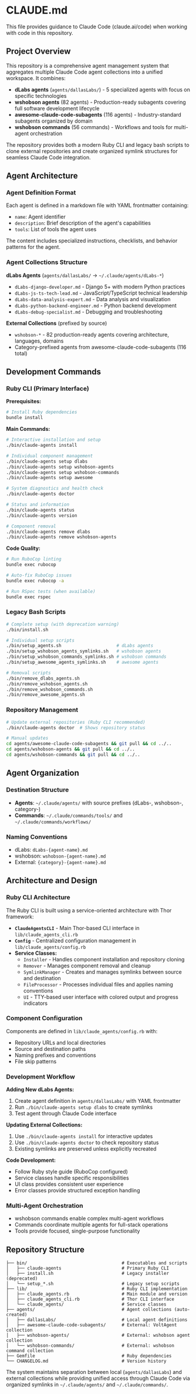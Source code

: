 # CLAUDE.md

This file provides guidance to Claude Code (claude.ai/code) when working with code in this repository.

## Project Overview

This repository is a comprehensive agent management system that aggregates multiple Claude Code agent collections into a unified workspace. It combines:

- **dLabs agents** (`agents/dallasLabs/`) - 5 specialized agents with focus on specific technologies
- **wshobson agents** (82 agents) - Production-ready subagents covering full software development lifecycle
- **awesome-claude-code-subagents** (116 agents) - Industry-standard subagents organized by domain
- **wshobson commands** (56 commands) - Workflows and tools for multi-agent orchestration

The repository provides both a modern Ruby CLI and legacy bash scripts to clone external repositories and create organized symlink structures for seamless Claude Code integration.

## Agent Architecture

### Agent Definition Format
Each agent is defined in a markdown file with YAML frontmatter containing:
- `name`: Agent identifier
- `description`: Brief description of the agent's capabilities
- `tools`: List of tools the agent uses

The content includes specialized instructions, checklists, and behavior patterns for the agent.

### Agent Collections Structure

**dLabs Agents** (`agents/dallasLabs/` → `~/.claude/agents/dLabs-*`)
- `dLabs-django-developer.md` - Django 5+ with modern Python practices
- `dLabs-js-ts-tech-lead.md` - JavaScript/TypeScript technical leadership
- `dLabs-data-analysis-expert.md` - Data analysis and visualization
- `dLabs-python-backend-engineer.md` - Python backend development
- `dLabs-debug-specialist.md` - Debugging and troubleshooting

**External Collections** (prefixed by source)
- `wshobson-*` - 82 production-ready agents covering architecture, languages, domains
- Category-prefixed agents from awesome-claude-code-subagents (116 total)

## Development Commands

### Ruby CLI (Primary Interface)

**Prerequisites:**
```bash
# Install Ruby dependencies
bundle install
```

**Main Commands:**
```bash
# Interactive installation and setup
./bin/claude-agents install

# Individual component management
./bin/claude-agents setup dlabs
./bin/claude-agents setup wshobson-agents
./bin/claude-agents setup wshobson-commands
./bin/claude-agents setup awesome

# System diagnostics and health check
./bin/claude-agents doctor

# Status and information
./bin/claude-agents status
./bin/claude-agents version

# Component removal
./bin/claude-agents remove dlabs
./bin/claude-agents remove wshobson-agents
```

**Code Quality:**
```bash
# Run RuboCop linting
bundle exec rubocop

# Auto-fix RuboCop issues
bundle exec rubocop -a

# Run RSpec tests (when available)
bundle exec rspec
```

### Legacy Bash Scripts
```bash
# Complete setup (with deprecation warning)
./bin/install.sh

# Individual setup scripts
./bin/setup_agents.sh                     # dLabs agents
./bin/setup_wshobson_agents_symlinks.sh   # wshobson agents
./bin/setup_wshobson_commands_symlinks.sh # wshobson commands
./bin/setup_awesome_agents_symlinks.sh    # awesome agents

# Removal scripts
./bin/remove_dlabs_agents.sh
./bin/remove_wshobson_agents.sh
./bin/remove_wshobson_commands.sh
./bin/remove_awesome_agents.sh
```

### Repository Management
```bash
# Update external repositories (Ruby CLI recommended)
./bin/claude-agents doctor  # Shows repository status

# Manual updates
cd agents/awesome-claude-code-subagents && git pull && cd ../..
cd agents/wshobson-agents && git pull && cd ../..
cd agents/wshobson-commands && git pull && cd ../..
```

## Agent Organization

### Destination Structure
- **Agents**: `~/.claude/agents/` with source prefixes (dLabs-, wshobson-, category-)
- **Commands**: `~/.claude/commands/tools/` and `~/.claude/commands/workflows/`

### Naming Conventions
- dLabs: `dLabs-{agent-name}.md`
- wshobson: `wshobson-{agent-name}.md`
- External: `{category}-{agent-name}.md`

## Architecture and Design

### Ruby CLI Architecture
The Ruby CLI is built using a service-oriented architecture with Thor framework:

- **`ClaudeAgentsCLI`** - Main Thor-based CLI interface in `lib/claude_agents_cli.rb`
- **`Config`** - Centralized configuration management in `lib/claude_agents/config.rb`
- **Service Classes:**
  - `Installer` - Handles component installation and repository cloning
  - `Remover` - Manages component removal and cleanup
  - `SymlinkManager` - Creates and manages symlinks between source and destination
  - `FileProcessor` - Processes individual files and applies naming conventions
  - `UI` - TTY-based user interface with colored output and progress indicators

### Component Configuration
Components are defined in `lib/claude_agents/config.rb` with:
- Repository URLs and local directories
- Source and destination paths
- Naming prefixes and conventions
- File skip patterns

### Development Workflow

**Adding New dLabs Agents:**
1. Create agent definition in `agents/dallasLabs/` with YAML frontmatter
2. Run `./bin/claude-agents setup dlabs` to create symlinks
3. Test agent through Claude Code interface

**Updating External Collections:**
1. Use `./bin/claude-agents install` for interactive updates
2. Use `./bin/claude-agents doctor` to check repository status
3. Existing symlinks are preserved unless explicitly recreated

**Code Development:**
- Follow Ruby style guide (RuboCop configured)
- Service classes handle specific responsibilities
- UI class provides consistent user experience
- Error classes provide structured exception handling

### Multi-Agent Orchestration
- wshobson commands enable complex multi-agent workflows
- Commands coordinate multiple agents for full-stack operations
- Tools provide focused, single-purpose functionality

## Repository Structure

```
├── bin/                                    # Executables and scripts
│   ├── claude-agents                       # Primary Ruby CLI
│   ├── install.sh                          # Legacy installer (deprecated)
│   └── setup_*.sh                          # Legacy setup scripts
├── lib/                                    # Ruby CLI implementation
│   ├── claude_agents.rb                    # Main module and version
│   ├── claude_agents_cli.rb                # Thor CLI interface
│   └── claude_agents/                      # Service classes
├── agents/                                 # Agent collections (auto-created)
│   ├── dallasLabs/                         # Local agent definitions
│   ├── awesome-claude-code-subagents/      # External: VoltAgent collection
│   ├── wshobson-agents/                    # External: wshobson agent collection
│   └── wshobson-commands/                  # External: wshobson command collection
├── Gemfile                                 # Ruby dependencies
└── CHANGELOG.md                            # Version history
```

The system maintains separation between local (`agents/dallasLabs`) and external collections while providing unified access through Claude Code via organized symlinks in `~/.claude/agents/` and `~/.claude/commands/`.